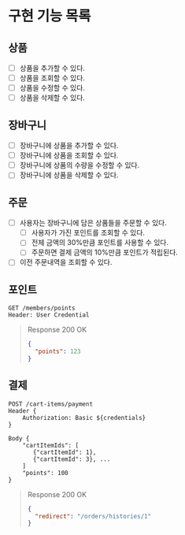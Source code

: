 # 구현 기능 목록

## 상품
- [ ] 상품을 추가할 수 있다.
- [ ] 상품을 조회할 수 있다.
- [ ] 상품을 수정할 수 있다.
- [ ] 상품을 삭제할 수 있다.

## 장바구니
- [ ] 장바구니에 상품을 추가할 수 있다.
- [ ] 장바구니에 상품을 조회할 수 있다.
- [ ] 장바구니에 상품의 수량을 수정할 수 있다.
- [ ] 장바구니에 상품을 삭제할 수 있다.

## 주문
- [ ] 사용자는 장바구니에 담은 상품들을 주문할 수 있다.
  - [ ] 사용자가 가진 포인트를 조회할 수 있다.
  - [ ] 전체 금액의 30%만큼 포인트를 사용할 수 있다.
  - [ ] 주문하면 결제 금액의 10%만큼 포인트가 적립된다.
- [ ] 이전 주문내역을 조회할 수 있다.

## 포인트
```http request
GET /members/points
Header: User Credential
```

> Response
> 200 OK
> ```json
> {
>   "points": 123
> }
> ```

## 결제
```http request
POST /cart-items/payment
Header {
	Authorization: Basic ${credentials}
}

Body {
	"cartItemIds": [
	   {"cartItemId": 1},
	   {"cartItemId": 3}, ...
	]
	"points": 100
}
```
> Response
> 200 OK
> ```json
> {
>   "redirect": "/orders/histories/1"
> }
> ```
